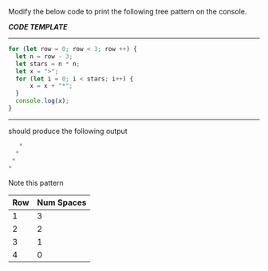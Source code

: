 Modify the below code to print the following tree pattern on the console.

***CODE TEMPLATE***
****************
```js
for (let row = 0; row < 3; row ++) {
  let n = row - 3;
  let stars = n * n;
  let x = ">";
  for (let i = 0; i < stars; i++) {
      x = x + "*";
  }
  console.log(x);
}
```
*******************

should produce the following output

```js
   *
  *
 *
*
```
Note this pattern

| Row | Num Spaces |
| ----|------------|
| 1   | 3          | 
| 2   | 2          | 
| 3   | 1          | 
| 4   | 0          |







